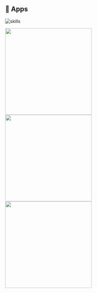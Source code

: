 <h2>🐋 Apps</h2>

![skills](https://skillicons.dev/icons?i=flutter,dart,python,fastapi,supabase,postgres,redis,docker,&theme=dark)

<p align="left">
    <a href="https://github.com/Uksivt/Hermes"><img width="278" src="https://denvercoder1-github-readme-stats.vercel.app/api/pin/?username=Uksivt&repo=Hermes&theme=prussian&hide_border=true&show_icons=true"></a>
    <a href="https://github.com/Uksivt/Medusa"><img width="278" src="https://denvercoder1-github-readme-stats.vercel.app/api/pin/?username=Uksivt&repo=Medusa&theme=prussian&hide_border=true&show_icons=true"></a>
    <a href="https://github.com/Uksivt/Gefest"><img width="278" src="https://denvercoder1-github-readme-stats.vercel.app/api/pin/?username=Uksivt&repo=Gefest&theme=prussian&hide_border=true&show_icons=true"></a>
</p>
<!--

**Here are some ideas to get you started:**

🙋‍♀️ A short introduction - what is your organization all about?
🌈 Contribution guidelines - how can the community get involved?
👩‍💻 Useful resources - where can the community find your docs? Is there anything else the community should know?
🍿 Fun facts - what does your team eat for breakfast?
🧙 Remember, you can do mighty things with the power of [Markdown](https://docs.github.com/github/writing-on-github/getting-started-with-writing-and-formatting-on-github/basic-writing-and-formatting-syntax)
-->
